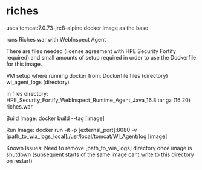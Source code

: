 # riches
uses tomcat:7.0.73-jre8-alpine docker image as the base

runs Riches war with WebInspect Agent

There are files needed (license agreement with HPE Security Fortify required) and small amounts of setup required in order to use the Dockerfile for this image.

VM setup where running docker from: 
Dockerfile
files (directory)
wi_agent_logs (directory)

in files directory: 
HPE_Security_Fortify_WebInspect_Runtime_Agent_Java_16.8.tar.gz (16.20)
riches.war

Build Image: 
docker build --tag [image]

Run Image: 
docker run -it -p [external_port]:8080 -v [path_to_wia_logs_local]:/usr/local/tomcat/WI_Agent/log [image]

Known Issues: 
Need to remove [path_to_wia_logs] directory once image is shutdown (subsequent starts of the same image cant write to this directory on restart)
